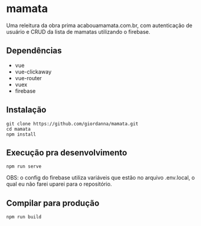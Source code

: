 # mamata

Uma releitura da obra prima acabouamamata.com.br, com autenticação de usuário e CRUD da lista de mamatas utilizando o firebase.

## Dependências
- vue
- vue-clickaway
- vue-router
- vuex
- firebase

## Instalação
```
git clone https://github.com/giordanna/mamata.git
cd mamata
npm install
```

## Execução pra desenvolvimento
```
npm run serve
```

OBS: o config do firebase utiliza variáveis que estão no arquivo .env.local, o qual eu não farei uparei para o repositório.

## Compilar para produção
```
npm run build
```
